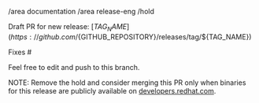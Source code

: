 /area documentation
/area release-eng
/hold

Draft PR for new release: [$TAG_NAME](https://github.com/${GITHUB_REPOSITORY}/releases/tag/${TAG_NAME})

Fixes #

Feel free to edit and push to this branch.

NOTE: Remove the hold and consider merging this PR only when binaries for this release are publicly available on [developers.redhat.com](https://developers.redhat.com/content-gateway/rest/mirror/pub/openshift-v4/clients/odo/${TAG_NAME}).
